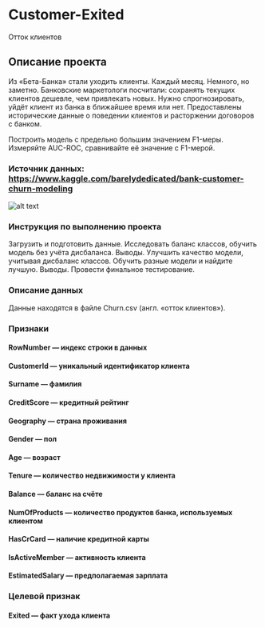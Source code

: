 # Customer-Exited
Отток клиентов

## Описание проекта

Из «Бета-Банка» стали уходить клиенты. Каждый месяц. Немного, но заметно. Банковские маркетологи посчитали: сохранять текущих клиентов дешевле, чем привлекать новых.
Нужно спрогнозировать, уйдёт клиент из банка в ближайшее время или нет. Предоставлены исторические данные о поведении клиентов и расторжении договоров с банком.

Построить модель с предельно большим значением F1-меры. 
Измеряйте AUC-ROC, сравнивайте её значение с F1-мерой.

### Источник данных: https://www.kaggle.com/barelydedicated/bank-customer-churn-modeling

![alt text](https://webimpulse.net/wp-content/uploads/2018/05/predotvrashenie-poter.jpg
)

### Инструкция по выполнению проекта

Загрузить и подготовить данные. 
Исследовать баланс классов, обучить модель без учёта дисбаланса. Выводы.
Улучшить качество модели, учитывая дисбаланс классов. Обучить разные модели и найдите лучшую. Выводы.
Провести финальное тестирование.

### Описание данных
Данные находятся в файле Churn.csv (англ. «отток клиентов»).

### Признаки
#### RowNumber — индекс строки в данных
#### CustomerId — уникальный идентификатор клиента
#### Surname — фамилия
#### CreditScore — кредитный рейтинг
#### Geography — страна проживания
#### Gender — пол
#### Age — возраст
#### Tenure — количество недвижимости у клиента
#### Balance — баланс на счёте
#### NumOfProducts — количество продуктов банка, используемых клиентом
#### HasCrCard — наличие кредитной карты
#### IsActiveMember — активность клиента
#### EstimatedSalary — предполагаемая зарплата
### Целевой признак
#### Exited — факт ухода клиента
